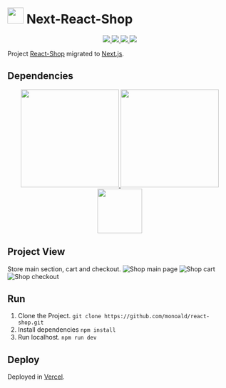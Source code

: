 <h1><img width="36px" src="https://seeklogo.com/images/N/next-js-logo-8FCFF51DD2-seeklogo.com.png" /> Next-React-Shop</h1>
<p align="center">
	<a href="https://api.escuelajs.co/docs/" target="_blank">	
			<img src="https://img.shields.io/badge/Framework-Next.js-f0f6fc?style=flat" />
	</a>
	<a href="https://reactjs.org/" target="_blank">	
		<img src="https://img.shields.io/badge/Library-React%20JS-blue?style=flat" />
	</a>
	<a href="https://www.npmjs.com/" target="_blank">	
		<img src="https://img.shields.io/badge/npm-8.6.0-d32d1d?style=flat" />
	</a>
	<a href="https://api.escuelajs.co/docs/" target="_blank">	
		<img src="https://img.shields.io/badge/API-Escuela%20JS-98ca3f?style=flat" />
	</a>
</p>

Project [React-Shop](https://github.com/monoald/react-shop) migrated to [Next.js](https://nextjs.org/).
## Dependencies
<p align="center">
	<a href="https://axios-http.com/" target="_blank">	
		<img width="220px" src="https://axios-http.com/assets/logo.svg" />
	</a>
	<a href="https://eslint.org/" target="_blank">	
		<img width="220px" src="https://miro.medium.com/max/1400/1*3AdbbRN3GoTbz72XqfO96g.png" 			/>
	</a>
	<a href="https://prettier.io/" target="_blank">	
		<img width="100px" src="https://prettier.io/icon.png" 			/>
	</a>
</p>

## Project View
Store main section, cart and checkout.
![Shop main page](https://github.com/monoald/react-shop/blob/main/src/assets/images/shop-main.png?raw=true)
![Shop cart](https://github.com/monoald/react-shop/blob/main/src/assets/images/shop-cart.png?raw=true)
![Shop checkout](https://github.com/monoald/react-shop/blob/main/src/assets/images/shop-checkout.png?raw=true)
## Run 

 1. Clone the Project.
 `git clone https://github.com/monoald/react-shop.git`
 2. Install dependencies
 `npm install`
 4. Run localhost.
 `npm run dev`
## Deploy
Deployed in [Vercel](https://vercel.com/).
